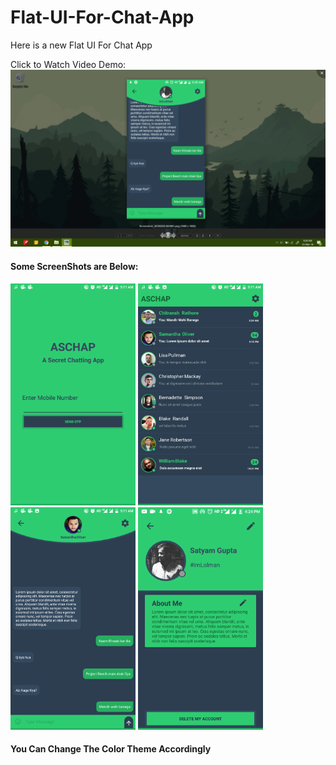 # Flat-UI-For-Chat-App

Here is a new Flat UI For Chat App

Click to Watch Video Demo:
[![UI Screenshot](https://github.com/imlolman/Flat-UI-For-Chat-App/blob/master/Screenshots/Thumbnail.png)](https://youtu.be/t3DJutY7Wwk)

#### Some ScreenShots are Below:
<div>
<img src="https://github.com/imlolman/Flat-UI-For-Chat-App/blob/master/Screenshots/sc%20(3).png" width="200px" style="display:inline">
<img src="https://github.com/imlolman/Flat-UI-For-Chat-App/blob/master/Screenshots/sc%20(4).png" width="200px" style="display:inline">
<img src="https://github.com/imlolman/Flat-UI-For-Chat-App/blob/master/Screenshots/sc%20(5).png" width="200px" style="display:inline">
<img src="https://github.com/imlolman/Flat-UI-For-Chat-App/blob/master/Screenshots/sc%20(6).png" width="200px" style="display:inline">
</div>

#### You Can Change The Color Theme Accordingly
